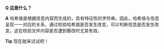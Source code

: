**Q 这是什么？** 

**A** 哈希值是根据信息内容而生成的，具有特征性的字符串。因此，哈希值与信息呈现一一对应的关系，通过校验哈希值是否发生改变，可以判断信息是否发生改变，这在校验文件内容是否遭到篡改时尤其有效。

**Tip** 现在就来试试吧！

